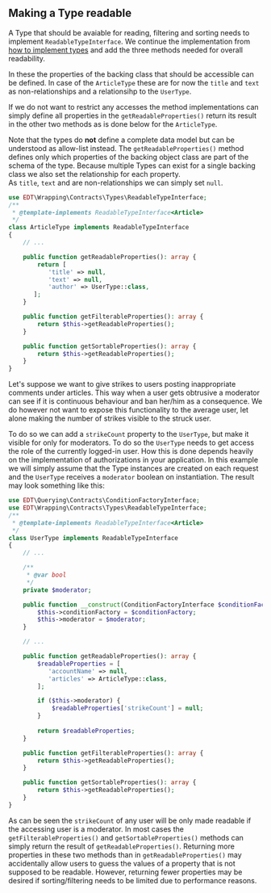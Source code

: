 ## Making a Type readable

A Type that should be avaiable for reading, filtering and sorting needs to implement
`ReadableTypeInterface`.
We continue the implementation from [how to implement types](how-to-implement-types.md)
and add the three methods needed for overall readability.

In these the properties of the backing class that should be accessible can be defined. In case
of the `ArticleType` these are for now the `title` and `text` as non-relationships and
a relationsihp to the `UserType`.

If we do not want to restrict any accesses the method implementations can simply define
all properties in the `getReadableProperties()` return its result in the other two
methods as is done below for the `ArticleType`.

Note that the types do **not** define a complete data model but can be understood as allow-list instead.
The `getReadableProperties()` method defines only which properties of the backing object class are part of the schema of the type.
Because multiple Types can exist for a single backing class we also set the relationship for each property.  
As `title`, `text` and are non-relationships we can simply set `null`.

```php
use EDT\Wrapping\Contracts\Types\ReadableTypeInterface;
/** 
 * @template-implements ReadableTypeInterface<Article>
 */
class ArticleType implements ReadableTypeInterface
{
    // ...

    public function getReadableProperties(): array {
        return [
           'title' => null,
           'text' => null,
           'author' => UserType::class,
       ];
    }

    public function getFilterableProperties(): array {
        return $this->getReadableProperties();
    }

    public function getSortableProperties(): array {
        return $this->getReadableProperties();
    }
}
```

Let's suppose we want to give strikes to users posting inappropriate comments under articles.
This way when a user gets obtrusive a moderator can see if it is continuous behaviour and ban
her/him as a consequence. We do however not want to expose this functionality to the average user,
let alone making the number of strikes visible to the struck user.

To do so we can add a `strikeCount` property to the `UserType`, but make it visible for only for
moderators. To do so the `UserType` needs to get access the role of the currently logged-in user. How
this is done depends heavily on the implementation of authorizations in your application. In this
example we will simply assume that the Type instances are created on each request and the
`UserType` receives a `moderator` boolean on instantiation. The result may look something like
this:

```php
use EDT\Querying\Contracts\ConditionFactoryInterface;
use EDT\Wrapping\Contracts\Types\ReadableTypeInterface;
/** 
 * @template-implements ReadableTypeInterface<Article>
 */
class UserType implements ReadableTypeInterface
{
    // ...

    /**
     * @var bool
     */
    private $moderator;

    public function __construct(ConditionFactoryInterface $conditionFactory, bool $moderator) {
        $this->conditionFactory = $conditionFactory;
        $this->moderator = $moderator;
    }

    // ...

    public function getReadableProperties(): array {
        $readableProperties = [
           'accountName' => null,
           'articles' => ArticleType::class,
        ];

        if ($this->moderator) {
            $readableProperties['strikeCount'] = null;
        }
        
        return $readableProperties;
    }

    public function getFilterableProperties(): array {
        return $this->getReadableProperties();
    }

    public function getSortableProperties(): array {
        return $this->getReadableProperties();
    }
}
```

As can be seen the `strikeCount` of any user will be only made readable if the accessing user is
a moderator. In most cases the `getFilterableProperties()` and `getSortableProperties()` methods
can simply return the result of `getReadableProperties()`. Returning more properties in these
two methods than in `getReadableProperties()` may accidentally allow users to guess the values
of a property that is not supposed to be readable. However, returning fewer properties may be
desired if sorting/filtering needs to be limited due to performance reasons.
